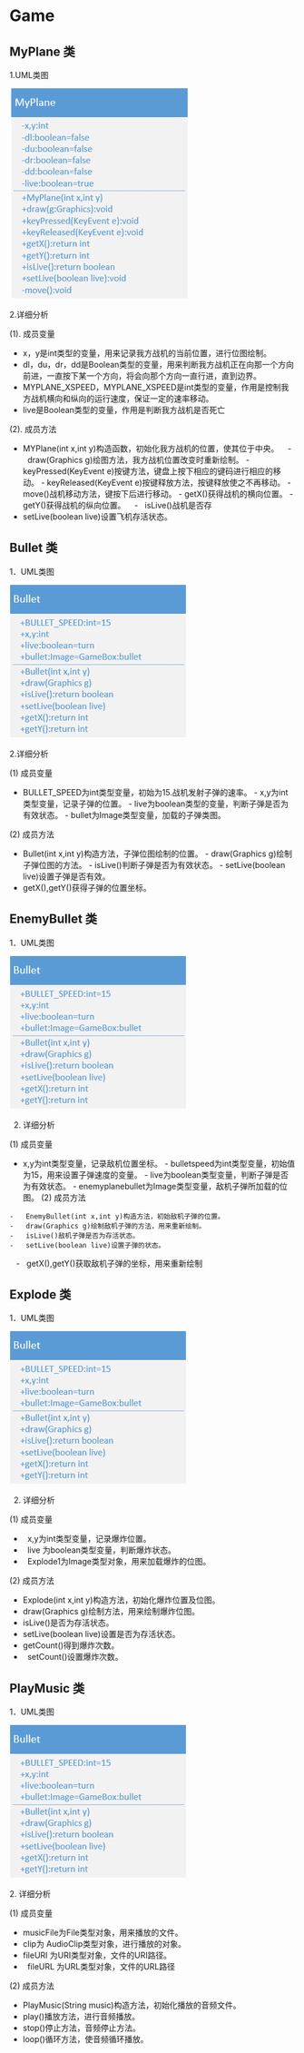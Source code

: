 # Game
MyPlane 类
-------

1.UML类图

![MyPlane 类](https://github.com/xujianhui1995/Game/blob/master/MyPlane.jpg)

2.详细分析

 (1). 成员变量

-  x，y是int类型的变量，用来记录我方战机的当前位置，进行位图绘制。
- dl，du，dr，dd是Boolean类型的变量，用来判断我方战机正在向那一个方向前进，一直按下某一个方向，将会向那个方向一直行进，直到边界。
- MYPLANE_XSPEED，MYPLANE_XSPEED是int类型的变量，作用是控制我方战机横向和纵向的运行速度，保证一定的速率移动。
- live是Boolean类型的变量，作用是判断我方战机是否死亡

(2). 成员方法
 
 -   MYPlane(int x,int y)构造函数，初始化我方战机的位置，使其位于中央。
    -   draw(Graphics g)绘图方法，我方战机位置改变时重新绘制。
    -   keyPressed(KeyEvent e)按键方法，键盘上按下相应的键码进行相应的移动。
    -   keyReleased(KeyEvent e)按键释放方法，按键释放使之不再移动。
    -   move()战机移动方法，键按下后进行移动。
    -   getX()获得战机的横向位置。
    -   getY()获得战机的纵向位置。
    -   isLive()战机是否存    
-   setLive(boolean live)设置飞机存活状态。

Bullet 类
-------
1．UML类图

![Bullet类][1]


  [1]: https://github.com/xujianhui1995/Game/blob/master/Bullet.jpg

2.详细分析

(1) 成员变量

  -   BULLET_SPEED为int类型变量，初始为15.战机发射子弹的速率。
    -   x,y为int类型变量，记录子弹的位置。
    -   live为boolean类型的变量，判断子弹是否为有效状态。
    -   bullet为Image类型变量，加载的子弹类图。 
 
(2) 成员方法

   -   Bullet(int x,int y)构造方法，子弹位图绘制的位置。
    -   draw(Graphics g)绘制子弹位图的方法。
    -   isLive()判断子弹是否为有效状态。
    -   setLive(boolean live)设置子弹是否有效。
-   getX(),getY()获得子弹的位置坐标。

EnemyBullet 类
-----------
1．UML类图

![EnemyBullet 类][1]


  [1]: https://github.com/xujianhui1995/Game/blob/master/EnemyBullet.jpg

2. 详细分析    
    
(1)	成员变量
    
   -   x,y为int类型变量，记录敌机位置坐标。
    -   bulletspeed为int类型变量，初始值为15，用来设置子弹速度的变量。
    -   live为boolean类型变量，判断子弹是否为有效状态。
    -   enemyplanebullet为Image类型变量，敌机子弹所加载的位图。
    (2)	成员方法
    
    -   EnemyBullet(int x,int y)构造方法，初始敌机子弹的位置。
    -   draw(Graphics g)绘制敌机子弹的方法，用来重新绘制。
    -   isLive()敌机子弹是否为存活状态。
    -   setLive(boolean live)设置子弹的状态。
    -   getX(),getY()获取敌机子弹的坐标，用来重新绘制

Explode 类
-------
1．UML类图

![Explode 类][1]


  [1]: https://github.com/xujianhui1995/Game/blob/master/Explode.jpg
 
2. 详细分析

(1)	成员变量       

-    x,y为int类型变量，记录爆炸位置。        	
-    live 为boolean类型变量，判断爆炸状态。        
-    Explode1为Image类型对象，用来加载爆炸的位图。

(2)	成员方法

-   Explode(int x,int y)构造方法，初始化爆炸位置及位图。
-   draw(Graphics g)绘制方法，用来绘制爆炸位图。
-   isLive()是否为存活状态。
-   setLive(boolean live)设置是否为存活状态。
-   getCount()得到爆炸次数。
-   setCount()设置爆炸次数。

PlayMusic 类
------------
1．UML类图

![EnemyBullet 类][1]


[1]: https://github.com/xujianhui1995/Game/blob/master/PlayMusic.jpg
2. 详细分析

(1)	成员变量

-  musicFile为File类型对象，用来播放的文件。
-  clip为 AudioClip类型对象，进行播放的对象。
-  fileURI 为URI类型对象，文件的URI路径。
-   fileURL 为URL类型对象，文件的URL路径

(2)	成员方法

-   PlayMusic(String music)构造方法，初始化播放的音频文件。
-   play()播放方法，进行音频播放。
-   stop()停止方法，音频停止方法。
-   loop()循环方法，使音频循环播放。
 
